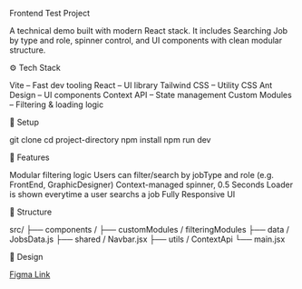 Frontend Test Project

A technical demo built with modern React stack. It includes Searching Job by type and role, spinner control, and UI components with clean modular structure.

⚙️ Tech Stack

Vite – Fast dev tooling
React – UI library
Tailwind CSS – Utility CSS
Ant Design – UI components
Context API – State management
Custom Modules – Filtering & loading logic

🔧 Setup

git clone <repo-url>
cd project-directory
npm install
npm run dev

🧩 Features

Modular filtering logic
Users can filter/search by jobType and role (e.g. FrontEnd, GraphicDesigner)
Context-managed spinner, 0.5 Seconds Loader is shown everytime a user searchs a job
Fully Responsive UI

📁 Structure

src/
├── components /
├── customModules / filteringModules
├── data / JobsData.js
├── shared / Navbar.jsx
├── utils / ContextApi
└── main.jsx

🎨 Design

[Figma Link](https://www.figma.com/design/8IiWesnv0NANUkvnoar4HS/Frontend-Test?node-id=1-98&t=vUr3Hdn3nuH2smwQ-0)
